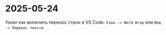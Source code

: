 # 2025-05-24

Узнал как включить перенос строк в VS Code. `View -> Word Wrap` или `Вид -> Перенос текста`.
